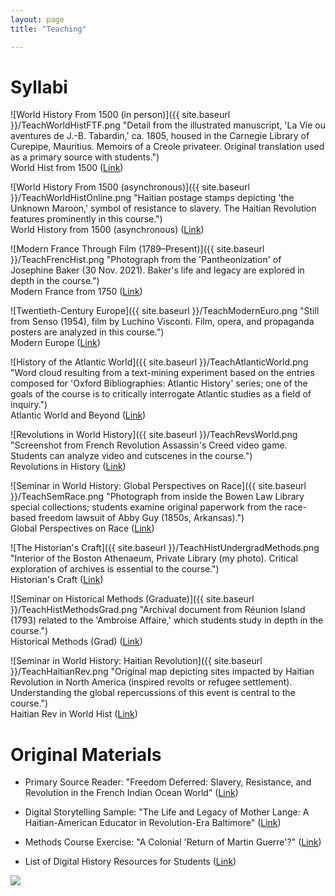 ```yaml
---
layout: page
title: "Teaching"

---
```



# Syllabi

![World History From 1500 (in person)]({{ site.baseurl }}/TeachWorldHistFTF.png "Detail from the illustrated manuscript, 'La Vie ou aventures de J.-B. Tabardin,' ca. 1805, housed in the Carnegie Library of Curepipe, Mauritius. Memoirs of a Creole privateer. Original translation used as a primary source with students.")  
World Hist from 1500 ([Link](https://docs.google.com/document/d/1fePnBlo6BaXp4tC4P-dX8siCCeHUv5IF/preview))

![World History From 1500 (asynchronous)]({{ site.baseurl }}/TeachWorldHistOnline.png "Haitian postage stamps depicting 'the Unknown Maroon,' symbol of resistance to slavery. The Haitian Revolution features prominently in this course.")  
World History from 1500 (asynchronous) ([Link](https://docs.google.com/document/d/1VLeapD7tXd1Evtr60N6C0jREkNmtsRqO6jYI7wmaHgY/preview))

![Modern France Through Film (1789–Present)]({{ site.baseurl }}/TeachFrencHist.png "Photograph from the 'Pantheonization' of Josephine Baker (30 Nov. 2021). Baker's life and legacy are explored in depth in the course.")  
Modern France from 1750 ([Link](https://docs.google.com/document/d/1g6miJ6b75h02qdgefYWlurPEkbpXHWox-bQUr9kdH1Q/preview))

![Twentieth-Century Europe]({{ site.baseurl }}/TeachModernEuro.png "Still from Senso (1954), film by Luchino Visconti. Film, opera, and propaganda posters are analyzed in this course.")  
Modern Europe ([Link](https://docs.google.com/document/d/1AmCxEgQUcqxwUjT3YtKEfo3fPuFenxel/preview))

![History of the Atlantic World]({{ site.baseurl }}/TeachAtlanticWorld.png "Word cloud resulting from a text-mining experiment based on the entries composed for 'Oxford Bibliographies: Atlantic History' series; one of the goals of the course is to critically interrogate Atlantic studies as a field of inquiry.")  
Atlantic World and Beyond ([Link](https://docs.google.com/document/d/14nkCsZx6Kncmx62_e2okoq5_UxqVm3pu/preview))

![Revolutions in World History]({{ site.baseurl }}/TeachRevsWorld.png "Screenshot from French Revolution Assassin's Creed video game. Students can analyze video and cutscenes in the course.")  
Revolutions in History ([Link](https://docs.google.com/document/d/1WkrzMls7drYKM8t-_WDqJt2sfxVG8XL53zwjI-y6Y7o/preview))

![Seminar in World History: Global Perspectives on Race]({{ site.baseurl }}/TeachSemRace.png "Photograph from inside the Bowen Law Library special collections; students examine original paperwork from the race-based freedom lawsuit of Abby Guy (1850s, Arkansas).")  
Global Perspectives on Race ([Link](https://docs.google.com/document/d/1qI3VulFpNQr1wsPlxu8YOW3VgEVPoFOx/preview))

![The Historian's Craft]({{ site.baseurl }}/TeachHistUndergradMethods.png "Interior of the Boston Athenaeum, Private Library (my photo). Critical exploration of archives is essential to the course.")  
Historian's Craft ([Link](https://docs.google.com/document/d/1p-3HZ_d7Tx7nQX9UHappycZKM5oANXx1/preview))

![Seminar on Historical Methods (Graduate)]({{ site.baseurl }}/TeachHistMethodsGrad.png "Archival document from Réunion Island (1793) related to the 'Ambroise Affaire,' which students study in depth in the course.")  
Historical Methods (Grad) ([Link](https://docs.google.com/document/d/1wAJgaCgIgv1O2BHGSLWh-g3WLSV8gDv-/preview))

![Seminar in World History: Haitian Revolution]({{ site.baseurl }}/TeachHaitianRev.png "Original map depicting sites impacted by Haitian Revolution in North America (inspired revolts or refugee settlement). Understanding the global repercussions of this event is central to the course.")  
Haitian Rev in World Hist ([Link](https://docs.google.com/document/d/1_dFZoTgSPifFJswXEmFPguYMD86tAD0D/preview))


# Original Materials

- Primary Source Reader: "Freedom Deferred: Slavery, Resistance, and Revolution in the French Indian Ocean World" ([Link](https://docs.google.com/document/d/1f8u1Vxfb7QqDP0q1qJxKjp-nkIxfY7o6/preview))

- Digital Storytelling Sample: "The Life and Legacy of Mother Lange: A Haitian-American Educator in Revolution-Era Baltimore" ([Link](https://storymaps.arcgis.com/stories/6d7e71f256ab4debae028fb5b633bdbd))

- Methods Course Exercise: "A Colonial 'Return of Martin Guerre'?" ([Link](https://docs.google.com/document/d/1UW6d3K77pzmF_aZJLdBuh1gwqzq8VWRb/preview))

- List of Digital History Resources for Students ([Link](https://docs.google.com/document/d/1JjWOqs-UMzJ3lkysWkx5klx43iV54Tzx40Zli73fbvw/preview))

<img src="{{ site.baseurl }}/arles.gif">
